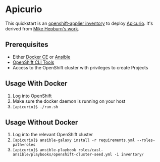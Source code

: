 # Apicurio 

This quickstart is an [openshift-applier inventory](https://github.com/redhat-cop/openshift-applier) to deploy [Apicurio](https://www.apicur.io/). It's derived from [Mike Hepburn's work](https://github.com/eformat/openshift-apicurio).

## Prerequisites

* Either [Docker CE](https://www.docker.com/community-edition#/download) or [Ansible](http://docs.ansible.com/ansible/latest/intro_installation.html)
* [OpenShift CLI Tools](https://docs.openshift.com/container-platform/3.7/cli_reference/get_started_cli.html)
* Access to the OpenShift cluster with privileges to create Projects

## Usage With Docker

1. Log into OpenShift
2. Make sure the docker daemon is running on your host
3. ```[apicurio]$ ./run.sh```

## Usage Without Docker

1. Log into the relevant OpenShift cluster
2. ```[apicurio]$ ansible-galaxy install -r requirements.yml --roles-path=roles```
3. ```[apicurio]$ ansible-playbook roles/casl-ansible/playbooks/openshift-cluster-seed.yml -i inventory/```